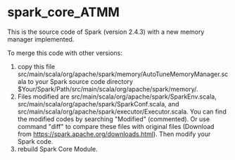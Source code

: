 # spark_core_ATMM
This is the source code of Spark (version 2.4.3) with a new memory manager implemented.

To merge this code with other versions:
  1. copy this file src/main/scala/org/apache/spark/memory/AutoTuneMemoryManager.scala to your Spark source code directory    $Your/Spark/Path/src/main/scala/org/apache/spark/memory/.
  2. Files modified are 
        src/main/scala/org/apache/spark/SparkEnv.scala,
        src/main/scala/org/apache/spark/SparkConf.scala, and
        src/main/scala/org/apache/spark/executor/Executor.scala.
  You can find the modified codes by searching "Modified" (commented). Or use command "diff" to compare these files with        original files (Download from https://spark.apache.org/downloads.html).
  Then modify your Spark code.
  3. rebuild Spark Core Module. 
  
